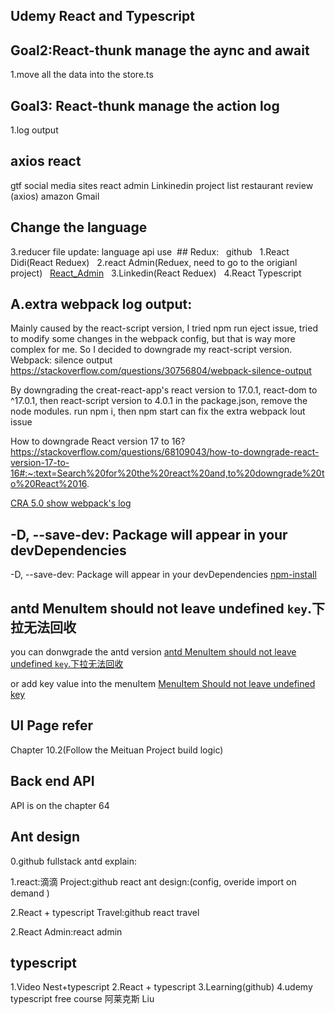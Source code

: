 ## Udemy React and Typescript





## Goal2:React-thunk manage the aync and await
1.move all the data into the store.ts
## Goal3: React-thunk manage the action log
1.log output


## axios react
gtf
social media sites
react admin
Linkinedin
project list
restaurant review (axios)
amazon
Gmail



## Change the language
3.reducer file update: language api use
 ## Redux:
  github
  1.React Didi(React Reduex)
  2.react Admin(Reduex, need to go to the origianl project)
  [React_Admin](https://github.dev/GlennOu66304/react-admin)
  3.Linkedin(React Reduex)
  4.React Typescript
## A.extra webpack log output:
Mainly caused by the react-script version, I tried npm run eject issue, tried to modify some changes in the webpack config, but that is way more complex for me. So I decided to downgrade my react-script version.
Webpack: silence output
https://stackoverflow.com/questions/30756804/webpack-silence-output

By downgrading the creat-react-app's react version to 17.0.1, react-dom to ^17.0.1, then react-script version to 4.0.1 in the package.json, remove the node modules. run npm i, then npm start can fix the extra webpack lout issue

How to downgrade React version 17 to 16?
https://stackoverflow.com/questions/68109043/how-to-downgrade-react-version-17-to-16#:~:text=Search%20for%20the%20react%20and,to%20downgrade%20to%20React%2016.

[CRA 5.0 show webpack's log](https://github.com/facebook/create-react-app/issues/11871)    

## -D, --save-dev: Package will appear in your devDependencies
-D, --save-dev: Package will appear in your devDependencies
[npm-install](https://docs.npmjs.com/cli/v8/commands/npm-install)


## antd MenuItem should not leave undefined `key`.下拉无法回收

you can donwgrade the antd version 
[antd MenuItem should not leave undefined `key`.下拉无法回收](https://blog.csdn.net/lizhen_software/article/details/117691861)


or add key value into the menuItem
[MenuItem Should not leave undefined key](https://www.inflearn.com/questions/321408)


## UI Page refer
Chapter 10.2(Follow the Meituan Project build logic)
## Back end API
API is on the chapter 64

## Ant design

0.github fullstack antd explain:

1.react:滴滴 Project:github react ant design:(config, overide import on demand )

2.React + typescript Travel:github react travel

2.React Admin:react admin

## typescript
1.Video Nest+typescript
2.React + typescript
3.Learning(github)
4.udemy typescript free course 阿莱克斯 Liu



